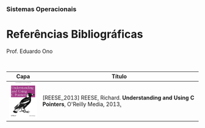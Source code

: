 ### Sistemas Operacionais

# Referências Bibliográficas

Prof. Eduardo Ono

<br>

| Capa | Título |
| :-:  | ---    |
| <img src="./capas/reese-2013.jpg" width="100px"> | <p id="reese-2013">[REESE_2013] REESE, Richard. **Understanding and Using C Pointers**, O'Reilly Media, 2013[.](https://app.box.com/s/cbp98oofhokip0yki3gh7khz6zb6htgq)</p>

<br>
